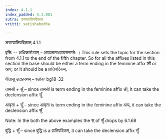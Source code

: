 ```yaml
---
index: 4.1.1
index_padded: 4.1.001
sutra: ङ्याप्प्रातिपदिकात्‌
vritti: satishabodha

---
```

 ङ्याप्प्रातिपदिकात् 4.1.1 


वृत्तिः -- अधिकारोऽयम् – आपञ्चमाध्यायसमाप्ते: । This rule sets the topic for the section from 4.1.1 to the end of the fifth chapter. So for all the affixes listed in this section the base should be either a term ending in the feminine affix ङी or आप्; or it should be a प्रातिपदिकम्. 


गीतासु उदाहरणम् – श्लोकः bg18-32 


तामसी + सुँ – since तामसी is term ending in the feminine affix ङी, it can take the declension affix सुँ 


आवृता + सुँ – since आवृता is term ending in the feminine affix आप्, it can take the declension affix सुँ 


Note: In the both the above examples the स् of सुँ drops by 6.1.68 


बुद्धि + सुँ – since बुद्धि is a प्रातिपदिकम्, it can take the declension affix सुँ 